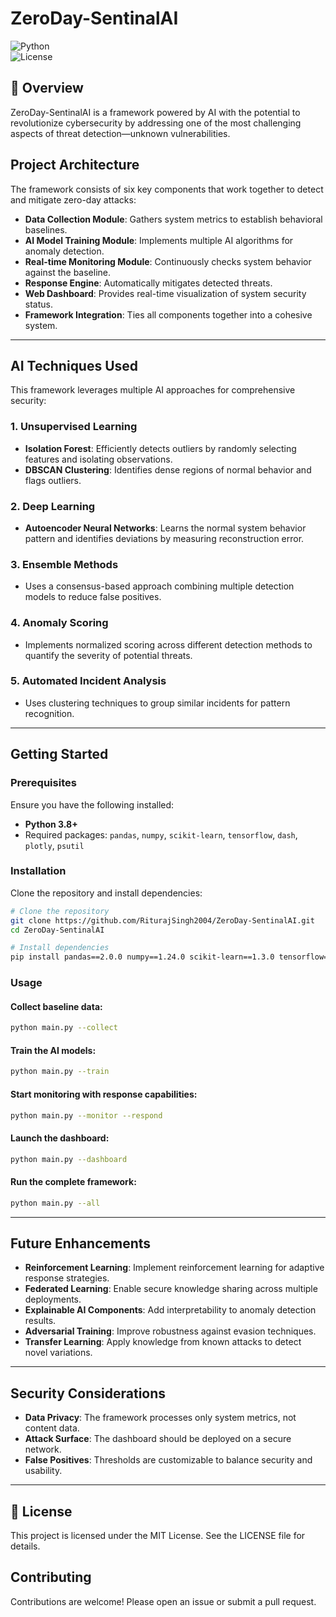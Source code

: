# ZeroDay-SentinalAI

![Python](https://img.shields.io/badge/Python-3.8%2B-green.svg)  
![License](https://img.shields.io/badge/License-MIT-brightgreen.svg)  

## **📌 Overview** 
ZeroDay-SentinalAI is a framework powered by AI with the potential to revolutionize cybersecurity by addressing one of the most challenging aspects of threat detection—unknown vulnerabilities.

## Project Architecture
The framework consists of six key components that work together to detect and mitigate zero-day attacks:

- **Data Collection Module**: Gathers system metrics to establish behavioral baselines.
- **AI Model Training Module**: Implements multiple AI algorithms for anomaly detection.
- **Real-time Monitoring Module**: Continuously checks system behavior against the baseline.
- **Response Engine**: Automatically mitigates detected threats.
- **Web Dashboard**: Provides real-time visualization of system security status.
- **Framework Integration**: Ties all components together into a cohesive system.

---

## AI Techniques Used
This framework leverages multiple AI approaches for comprehensive security:

### 1. Unsupervised Learning
- **Isolation Forest**: Efficiently detects outliers by randomly selecting features and isolating observations.
- **DBSCAN Clustering**: Identifies dense regions of normal behavior and flags outliers.

### 2. Deep Learning
- **Autoencoder Neural Networks**: Learns the normal system behavior pattern and identifies deviations by measuring reconstruction error.

### 3. Ensemble Methods
- Uses a consensus-based approach combining multiple detection models to reduce false positives.

### 4. Anomaly Scoring
- Implements normalized scoring across different detection methods to quantify the severity of potential threats.

### 5. Automated Incident Analysis
- Uses clustering techniques to group similar incidents for pattern recognition.

---

## Getting Started

### Prerequisites
Ensure you have the following installed:
- **Python 3.8+**
- Required packages: `pandas`, `numpy`, `scikit-learn`, `tensorflow`, `dash`, `plotly`, `psutil`

### Installation
Clone the repository and install dependencies:
```bash
# Clone the repository
git clone https://github.com/RiturajSingh2004/ZeroDay-SentinalAI.git
cd ZeroDay-SentinalAI

# Install dependencies
pip install pandas==2.0.0 numpy==1.24.0 scikit-learn==1.3.0 tensorflow==2.17.0 keras==3.6.0 psutil==5.9.5 plotly==5.18.0 dash==2.14.0 dash-bootstrap-components==1.5.0 joblib==1.3.0 requests==2.31.0
```

### Usage
#### Collect baseline data:
```bash
python main.py --collect
```

#### Train the AI models:
```bash
python main.py --train
```

#### Start monitoring with response capabilities:
```bash
python main.py --monitor --respond
```

#### Launch the dashboard:
```bash
python main.py --dashboard
```

#### Run the complete framework:
```bash
python main.py --all
```

---

## Future Enhancements
- **Reinforcement Learning**: Implement reinforcement learning for adaptive response strategies.
- **Federated Learning**: Enable secure knowledge sharing across multiple deployments.
- **Explainable AI Components**: Add interpretability to anomaly detection results.
- **Adversarial Training**: Improve robustness against evasion techniques.
- **Transfer Learning**: Apply knowledge from known attacks to detect novel variations.

---

## Security Considerations
- **Data Privacy**: The framework processes only system metrics, not content data.
- **Attack Surface**: The dashboard should be deployed on a secure network.
- **False Positives**: Thresholds are customizable to balance security and usability.

---

## 📜 License
This project is licensed under the MIT License. See the LICENSE file for details.

## Contributing
Contributions are welcome! Please open an issue or submit a pull request.

